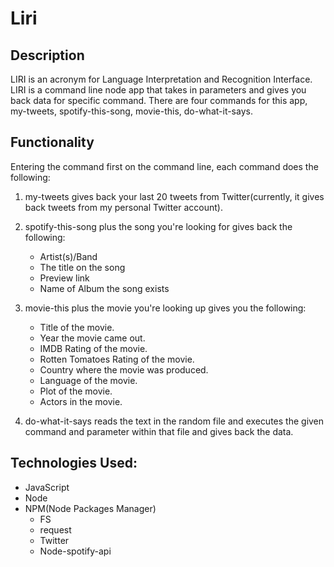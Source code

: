 # Liri

## Description

LIRI is an acronym for Language Interpretation and Recognition Interface. LIRI is a command line node app that takes in parameters and gives you back data for specific command. There are four commands for this app, my-tweets, spotify-this-song, movie-this, do-what-it-says.

## Functionality

Entering the command first on the command line, each command does the following: 

1. my-tweets gives back your last 20 tweets from Twitter(currently, it gives back tweets from my personal Twitter account).

1. spotify-this-song plus the song you're looking for gives back the following:

 	* Artist(s)/Band
	* The title on the song
	* Preview link
	* Name of Album the song exists

1. movie-this plus the movie you're looking up gives you the following:
	* Title of the movie.
	* Year the movie came out.
	* IMDB Rating of the movie.
	* Rotten Tomatoes Rating of the movie.
	* Country where the movie was produced.
	* Language of the movie.
	* Plot of the movie.
	* Actors in the movie.

1. do-what-it-says reads the text in the random file and executes the given command and parameter within that file and gives back the data.

<h2>Technologies Used:</h2>

* JavaScript
* Node
* NPM(Node Packages Manager)
	* FS
	* request
	* Twitter
	* Node-spotify-api
	



